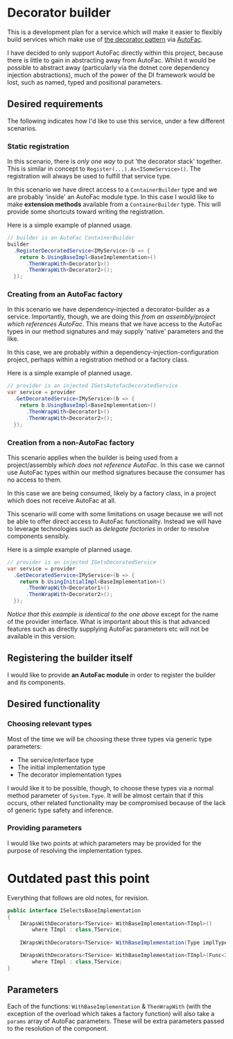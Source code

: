 # Decorator builder
This is a development plan for a service which will make it easier to flexibly build services which make use of [the decorator pattern] via [AutoFac].

[the decorator pattern]: https://en.wikipedia.org/wiki/Decorator_pattern
[AutoFac]: https://autofac.org/

I have decided to only support AutoFac directly within this project, because there is little to gain in abstracting away from AutoFac. Whilst it would be possible to abstract away (particularly via the dotnet core dependency injection abstractions), much of the power of the DI framework would be lost, such as named, typed and positional parameters.

## Desired requirements
The following indicates how I'd like to use this service, under a few different scenarios.

### Static registration
In this scenario, there is *only one way* to put 'the decorator stack' together. This is similar in concept to `Register(...).As<ISomeService>()`. The registration will always be used to fulfill that service type.

In this scenario we have direct access to a `ContainerBuilder` type and we are probably 'inside' an AutoFac module type. In this case I would like to make **extension methods** available from a `ContainerBuilder` type. This will provide some shortcuts toward writing the registration.

Here is a simple example of planned usage.

```csharp
// builder is an AutoFac ContainerBuilder
builder
  .RegisterDecoratedService<IMyService>(b => {
    return b.UsingBaseImpl<BaseImplementation>()
      .ThenWrapWith<Decorator1>()
      .ThenWrapWith<Decorator2>();
  });
```

### Creating from an AutoFac factory
In this scenario we have dependency-injected a decorator-builder as a service. Importantly, though, we are doing this *from an assembly/project which references AutoFac*. This means that we have access to the AutoFac types in our method signatures and may supply 'native' parameters and the like.

In this case, we are probably within a dependency-injection-configuration project, perhaps within a registration method or a factory class.

Here is a simple example of planned usage.

```csharp
// provider is an injected IGetsAutofacDecoratedService
var service = provider
  .GetDecoratedService<IMyService>(b => {
    return b.UsingBaseImpl<BaseImplementation>()
      .ThenWrapWith<Decorator1>()
      .ThenWrapWith<Decorator2>();
  });
```

### Creation from a non-AutoFac factory
This scenario applies when the builder is being used from a project/assembly *which does not reference AutoFac*. In this case we cannot use AutoFac types within our method signatures because the consumer has no access to them.

In this case we are being consumed, likely by a factory class, in a project which does not receive AutoFac at all.

This scenario will come with some limitations on usage because we will not be able to offer direct access to AutoFac functionality. Instead we will have to leverage technologies such as *delegate factories* in order to resolve components sensibly.

Here is a simple example of planned usage.

```csharp
// provider is an injected IGetsDecoratedService
var service = provider
  .GetDecoratedService<IMyService>(b => {
    return b.UsingInitialImpl<BaseImplementation>()
      .ThenWrapWith<Decorator1>()
      .ThenWrapWith<Decorator2>();
  });
```

*Notice that this example is identical to the one above* except for the name of the provider interface. What is important about this is that advanced features such as directly supplying AutoFac parameters etc will not be available in this version.

## Registering the builder itself
I would like to provide **an AutoFac module** in order to register the builder and its components.

## Desired functionality
### Choosing relevant types
Most of the time we will be choosing these three types via generic type parameters:

* The service/interface type
* The initial implementation type
* The decorator implementation types

I would like it to be possible, though, to choose these types via a normal method parameter of `System.Type`. It will be almost certain that if this occurs, other related functionality may be compromised because of the lack of generic type safety and inference.

### Providing parameters
I would like two points at which parameters may be provided for the purpose of resolving the implementation types.


# Outdated past this point
Everything that follows are old notes, for revision.




```csharp
public interface ISelectsBaseImplementation
{
    IWrapsWithDecorators<TService> WithBaseImplementation<TImpl>()
        where TImpl : class,TService;
    
    IWrapsWithDecorators<TService> WithBaseImplementation(Type implType);

    IWrapsWithDecorators<TService> WithBaseImplementation<TImpl>(Func<IComponentContext,TImpl> factory)
        where TImpl : class,TService;
}
```

## Parameters
Each of the functions: `WithBaseImplementation` & `ThenWrapWith` (with the exception of the overload which takes a factory function) will also take a `params` array of AutoFac parameters. These will be extra parameters passed to the resolution of the component.